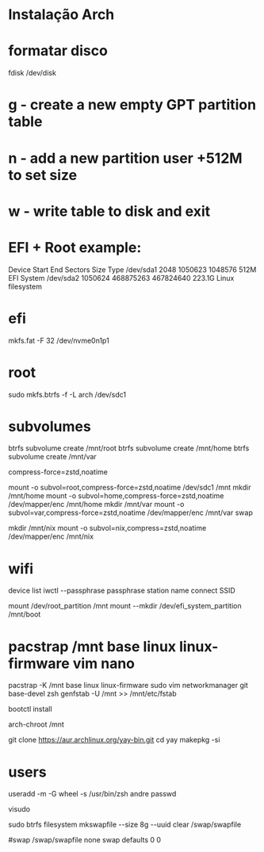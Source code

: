 # Instalação Arch

# formatar disco
fdisk /dev/disk

# g - create a new empty GPT partition table
# n - add a new partition user +512M to set size
# w - write table to disk and exit
# EFI + Root example:
Device       Start       End   Sectors   Size Type
/dev/sda1     2048   1050623   1048576   512M EFI System
/dev/sda2  1050624 468875263 467824640 223.1G Linux filesystem


# efi
mkfs.fat -F 32 /dev/nvme0n1p1


# root
sudo mkfs.btrfs -f -L arch /dev/sdc1

# subvolumes
btrfs subvolume create /mnt/root
btrfs subvolume create /mnt/home
btrfs subvolume create /mnt/var

compress-force=zstd,noatime

mount -o subvol=root,compress-force=zstd,noatime /dev/sdc1 /mnt
mkdir /mnt/home
mount -o subvol=home,compress-force=zstd,noatime /dev/mapper/enc /mnt/home
mkdir /mnt/var
mount -o subvol=var,compress-force=zstd,noatime /dev/mapper/enc /mnt/var
swap

mkdir /mnt/nix
mount -o subvol=nix,compress=zstd,noatime /dev/mapper/enc /mnt/nix

# wifi
device list
iwctl --passphrase passphrase station name connect SSID


mount /dev/root_partition /mnt
mount --mkdir /dev/efi_system_partition /mnt/boot
# pacstrap /mnt base linux linux-firmware vim nano
pacstrap -K /mnt base linux linux-firmware sudo vim networkmanager git base-devel zsh
genfstab -U /mnt >> /mnt/etc/fstab

<!-- UUID=65B9-AB78      				/boot     	vfat      	rw,relatime,fmask=0077,dmask=0077,codepage=437,iocharset=ascii,shortname=mixed,utf8,errors=remount-ro	0 2 -->
bootctl install

<!-- grub-install --target=x86_64-efi --efi-directory=/boot --bootloader-id=ARCH
grub-mkconfig -o /boot/grub/grub.cfg -->

arch-chroot /mnt

git clone https://aur.archlinux.org/yay-bin.git
cd yay
makepkg -si

# users
useradd -m -G wheel -s /usr/bin/zsh andre
passwd

visudo


sudo btrfs filesystem mkswapfile --size 8g --uuid clear /swap/swapfile

#swap
/swap/swapfile none swap defaults 0 0
